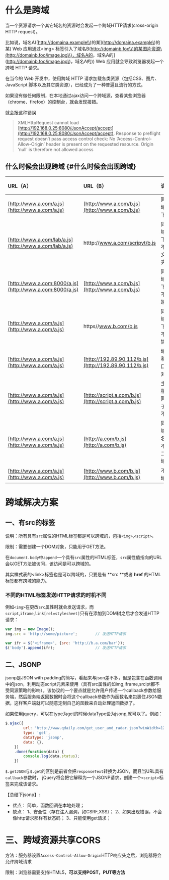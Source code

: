 # 什么是跨域

当一个资源请求一个其它域名的资源时会发起一个跨域HTTP请求\(cross-origin HTTP request\)。

比如说，域名A\([http://domaina.example\\)的某](http://domaina.example\)的某\) Web 应用通过&lt;img&gt; 标签引入了域名B\([http://domainb.foo\\)的某图片资源\\(http://domainb.foo/image.jpg\\)，域名A的](http://domainb.foo\)的某图片资源\([http://domainb.foo/image.jpg\\)，域名A的](http://domainb.foo/image.jpg\)，域名A的\)\) Web 应用就会导致浏览器发起一个跨域 HTTP 请求。

在当今的 Web 开发中，使用跨域 HTTP 请求加载各类资源（包括CSS、图片、JavaScript 脚本以及其它类资源），已经成为了一种普遍且流行的方式。

如果没有做任何限制，在本地通过ajax访问一个跨域源，查看某些浏览器（chrome、firefox）的控制台，就会发现报错。

就会报这种错误

> XMLHttpRequest cannot load [http://192.168.0.25:8080/JsonAccept/accept](http://192.168.0.25:8080/JsonAccept/accept). Response to preflight request doesn’t pass access control check: No ‘Access-Control-Allow-Origin’ header is present on the requested resource. Origin ‘null’ is therefore not allowed access

## 什么时候会出现跨域 {#什么时候会出现跨域}

| URL（A） | URL（B） | 说明 | 是否允许跨域 |
| :--- | :--- | :--- | :--- |
| [http://www.a.com/a.js](http://www.a.com/a.js) | [http://www.a.com/b.js](http://www.a.com/b.js) | 同一域名下 | 是 |
| [http://www.a.com/lab/a.js](http://www.a.com/lab/a.js) | htttp://www.a.com/scripyt/b.js | 同一域名下，不同文件夹 | 是 |
| [http://www.a.com:8000/a.js](http://www.a.com:8000/a.js) | [http://www.a.com/b.js](http://www.a.com/b.js) | 同一域名下，不同端口 | 否 |
| [http://www.a.com/a.js](http://www.a.com/a.js) | https//www.b.com/b.js | 同一域名下，不同协议 | 否 |
| [http://www.a.com/a.js](http://www.a.com/a.js) | [http://192.89.90.112/b.js](http://192.89.90.112/b.js) | 域名和端口IP对应 | 否 |
| [http://www.a.com/a.js](http://www.a.com/a.js) | [http://script.a.com/b.js](http://script.a.com/b.js) | 主域相同，子域不同 | 否 |
| [http://www.a.com/a.js](http://www.a.com/a.js) | [http://a.com/b.js](http://a.com/b.js) | 同一域名，不同二级域名 | 否（cookie也不允许访问） |
| [http://www.a.com/a.js](http://www.a.com/a.js) | [http://www.b.com/b.js](http://www.b.com/b.js) | 不同域名 | 否 |

# 跨域解决方案

## 

## 一、有src的标签

说明：所有具有`src`属性的HTML标签都是可以跨域的，包括`<img>`,`<script>。`

限制：需要创建一个DOM对象，只能用于GET方法。

在`document.body`中`append`一个具有`src`属性的HTML标签，`src`属性值指向的URL会以GET方法被访问，该访问是可以跨域的。

其实样式表的&lt;link&gt;标签也是可以跨域的，只要是有 **src **或者 **href** 的HTML标签都有跨域的能力。

### 不同的HTML标签发送HTTP请求的时机不同

例如`<img>`在更改`src`属性时就会发送请求，而`script`,`iframe`,`link[rel=stylesheet]`只有在添加到DOM树之后才会发送HTTP请求：

```js
var img = new Image();
img.src = 'http://some/picture';        // 发送HTTP请求

var ifr = $('<iframe>', {src: 'http://b.a.com/bar'});
$('body').append(ifr);                  // 发送HTTP请求
```

## 二、JSONP

jsonp是JSON with padding的简写，看起来与json差不多，但是包含在函数调用中的json，利用动态script元素来使用（具有src属性的如img,iframe,srcipt都不受同源策略的影响）。该协议的一个要点就是允许用户传递一个callback参数给服务端，然后服务端返回数据时会将这个callback参数作为函数名来包裹住JSON数据，这样客户端就可以随意定制自己的函数来自动处理返回数据了。

如果使用jquery，可以在type为get的时候dataType设为jsonp,就可以了。例如：

```js
$.ajax({
        url: 'http://www.qdaily.com/get_user_and_radar.json?winWidth=1280&winHeight=800',
        type: 'get',
        dataType: 'jsonp',
        data: {},
    })
    .done(function(data) {
        console.log(data.status);
    })
```

`$.getJSON`与`$.get`的区别是前者会把`responseText`转换为JSON，而且当URL具有`callback`参数时， jQuery将会把它解释为一个JSONP请求，创建一个`<script>`标签来完成该请求。

【总结下jsonp】:

* 优点：
  简单，函数回调在本地处理；
* 缺点：
  1、安全性（存在注入漏洞，如CSRF,XSS）；
  2、如果出现错误，不会像http请求那样有状态码；
  3、只能使用get请求；

# 三、跨域资源共享CORS

方法：服务器设置`Access-Control-Allow-Origin`HTTP响应头之后，浏览器将会允许跨域请求

限制：浏览器需要支持HTML5，**可以支持POST，PUT等方法**

